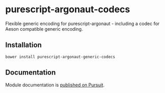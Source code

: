 # purescript-argonaut-codecs

<!-- [![Latest release](http://img.shields.io/bower/v/purescript-argonaut-codecs.svg)](https://github.com/slamdata/purescript-argonaut-codecs/releases) -->
<!-- [![Build Status](https://travis-ci.org/purescript-contrib/purescript-argonaut-codecs.svg?branch=master)](https://travis-ci.org/purescript-contrib/purescript-argonaut-codecs) -->
<!-- [![Dependency Status](https://www.versioneye.com/user/projects/563a92d21d47d400150008b6/badge.svg?style=flat)](https://www.versioneye.com/user/projects/563a92d21d47d400150008b6) -->
<!-- [![Maintainer: slamdata](https://img.shields.io/badge/maintainer-slamdata-lightgrey.svg)](http://github.com/slamdata) -->

Flexible generic encoding for purescript-argonaut - including a codec for Aeson compatible generic encoding.

## Installation

```shell
bower install purescript-argonaut-generic-codecs
```

## Documentation

Module documentation is [published on Pursuit](http://pursuit.purescript.org/packages/purescript-argonaut-generic-codecs).
